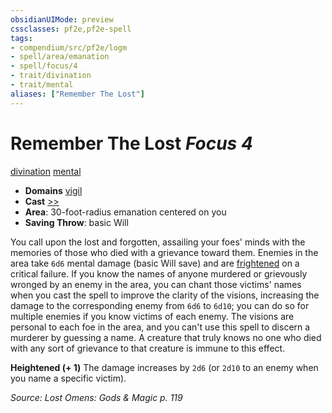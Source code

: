 ```yaml
---
obsidianUIMode: preview
cssclasses: pf2e,pf2e-spell
tags:
- compendium/src/pf2e/logm
- spell/area/emanation
- spell/focus/4
- trait/divination
- trait/mental
aliases: ["Remember The Lost"]
---
```

# Remember The Lost *Focus 4*   
[divination](rules/traits/divination.md "Divination School Trait")  [mental](rules/traits/mental.md "Mental Effect Trait")  

- **Domains** [vigil](compendium/setting/domains.md#Vigil)
- **Cast** [>>](rules/core-rulebook/chapter-9-playing-the-game.md#Actions "Two-Action") 
- **Area**: 30-foot-radius emanation centered on you
- **Saving Throw**:  basic Will

You call upon the lost and forgotten, assailing your foes' minds with the memories of those who died with a grievance toward them. Enemies in the area take `6d6` mental damage (basic Will save) and are [frightened](rules/conditions.md#Frightened) on a critical failure. If you know the names of anyone murdered or grievously wronged by an enemy in the area, you can chant those victims' names when you cast the spell to improve the clarity of the visions, increasing the damage to the corresponding enemy from `6d6` to `6d10`; you can do so for multiple enemies if you know victims of each enemy. The visions are personal to each foe in the area, and you can't use this spell to discern a murderer by guessing a name. A creature that truly knows no one who died with any sort of grievance to that creature is immune to this effect.

**Heightened (+ 1)** The damage increases by `2d6` (or `2d10` to an enemy when you name a specific victim).

*Source: Lost Omens: Gods & Magic p. 119*